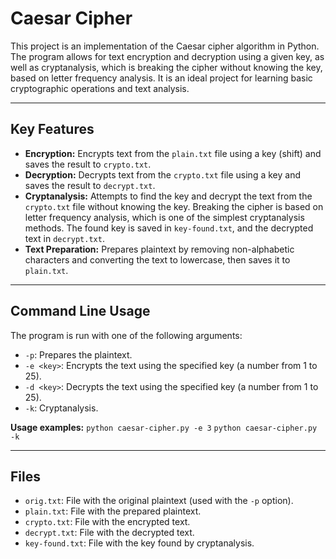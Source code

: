 # Caesar Cipher

This project is an implementation of the Caesar cipher algorithm in Python. The program allows for text encryption and decryption using a given key, as well as cryptanalysis, which is breaking the cipher without knowing the key, based on letter frequency analysis. It is an ideal project for learning basic cryptographic operations and text analysis.

---

## Key Features

* **Encryption:** Encrypts text from the `plain.txt` file using a key (shift) and saves the result to `crypto.txt`.
* **Decryption:** Decrypts text from the `crypto.txt` file using a key and saves the result to `decrypt.txt`.
* **Cryptanalysis:** Attempts to find the key and decrypt the text from the `crypto.txt` file without knowing the key. Breaking the cipher is based on letter frequency analysis, which is one of the simplest cryptanalysis methods. The found key is saved in `key-found.txt`, and the decrypted text in `decrypt.txt`.
* **Text Preparation:** Prepares plaintext by removing non-alphabetic characters and converting the text to lowercase, then saves it to `plain.txt`.

---

## Command Line Usage

The program is run with one of the following arguments:
* `-p`: Prepares the plaintext.
* `-e <key>`: Encrypts the text using the specified key (a number from 1 to 25).
* `-d <key>`: Decrypts the text using the specified key (a number from 1 to 25).
* `-k`: Cryptanalysis.

**Usage examples:**
`python caesar-cipher.py -e 3`
`python caesar-cipher.py -k`

---

## Files

* `orig.txt`: File with the original plaintext (used with the `-p` option).
* `plain.txt`: File with the prepared plaintext.
* `crypto.txt`: File with the encrypted text.
* `decrypt.txt`: File with the decrypted text.
* `key-found.txt`: File with the key found by cryptanalysis.
